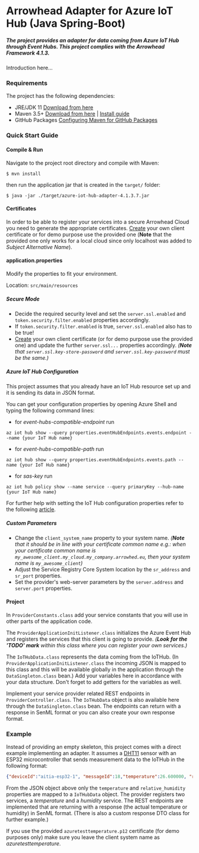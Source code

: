# Arrowhead Adapter for Azure IoT Hub (Java Spring-Boot)
##### The project provides an adapter for data coming from Azure IoT Hub through Event Hubs. This project complies with the Arrowhead Framework 4.1.3.

Introduction here...

### Requirements

The project has the following dependencies:
* JRE/JDK 11 [Download from here](https://www.oracle.com/technetwork/java/javase/downloads/jdk11-downloads-5066655.html)
* Maven 3.5+ [Download from here](http://maven.apache.org/download.cgi) | [Install guide](https://www.baeldung.com/install-maven-on-windows-linux-mac)
* GitHub Packages [Configuring Maven for GitHub Packages](https://help.github.com/en/packages/using-github-packages-with-your-projects-ecosystem/configuring-apache-maven-for-use-with-github-packages)

### Quick Start Guide

#### Compile & Run

Navigate to the project root directory and compile with Maven:

```shell
$ mvn install
```

then run the application jar that is created in the `target/` folder:

```shell
$ java -jar ./target/azure-iot-hub-adapter-4.1.3.7.jar
```

#### Certificates

In order to be able to register your services into a secure Arrowhead Cloud you need to generate the appropriate certificates. [Create](https://github.com/arrowhead-f/core-java-spring#certificates) your own client certificate or for demo purpose use the provided one (**Note** that the provided one only works for a local cloud since only localhost was added to *Subject Alternative Name*).

#### application.properties

Modify the properties to fit your environment.

Location: `src/main/resources`

##### *Secure Mode*

* Decide the required security level and set the `server.ssl.enabled` and `token.security.filter.enabled` properties accordingly.
* If `token.security.filter.enabled` is true, `server.ssl.enabled` also has to be true!
* [Create](https://github.com/arrowhead-f/core-java-spring#certificates) your own client certificate (or for demo purpose use the provided one) and update the further `server.ssl...` properties accordingly. *(**Note** that `server.ssl.key-store-password` and `server.ssl.key-password` must be the same.)*

##### *Azure IoT Hub Configuration*

This project assumes that you already have an IoT Hub resource set up and it is sending its data in JSON format.

You can get your configuration properties by opening Azure Shell and typing the following command lines:

* for *event-hubs-compatible-endpoint* run 
```
az iot hub show --query properties.eventHubEndpoints.events.endpoint --name {your IoT Hub name}
```
* for *event-hubs-compatible-path* run 
```
az iot hub show --query properties.eventHubEndpoints.events.path --name {your IoT Hub name}
```
* for *sas-key* run 
```
az iot hub policy show --name service --query primaryKey --hub-name {your IoT Hub name}
``` 

For further help with setting the IoT Hub configuration properties refer to the following [article](https://docs.microsoft.com/en-us/azure/iot-hub/iot-hub-live-data-visualization-in-web-apps). 

##### *Custom Parameters*

* Change the `client_system_name` property to your system name. *(**Note** that it should be in line with your certificate common name e.g.: when your certificate common name is `my_awesome_client.my_cloud.my_company.arrowhed.eu`, then your system name is  `my_awesome_client`)*
* Adjust the Service Registry Core System location by the `sr_address` and `sr_port` properties.
* Set the provider's web-server parameters by the `server.address` and `server.port` properties.

#### Project

In `ProviderConstants.class` add your service constants that you will use in other parts of the application code.

The `ProviderApplicationInitListener.class` initializes the Azure Event Hub and registers the services that this client is going to provide. *(**Look for the 'TODO' mark** within this class where you can register your own services.)*

The `IoTHubData.class` represents the data coming from the IoTHub. (In `ProviderApplicationInitListener.class` the incoming JSON is mapped to this class and this will be available globally in the application through the `DataSingleton.class` bean.) Add your variables here in accordance with your data structure. Don't forget to add getters for the variables as well.

Implement your service provider related REST endpoints in `ProviderController.class`. The `IoTHubData` object is also available here through the `DataSingleton.class` bean. The endpoints can return with a response in SenML format or you can also create your own response format.

### Example

Instead of providing an empty skeleton, this project comes with a direct example implementing an adapter. It assumes a [DHT11](https://www.mouser.com/datasheet/2/758/DHT11-Technical-Data-Sheet-Translated-Version-1143054.pdf) sensor with an ESP32 microcontroller that sends measurement data to the IoTHub in the following format:

```json
{"deviceId":"aitia-esp32-1", "messageId":18,"temperature":26.600000, "relative_humidity":62.000000}
```
From the JSON object above only the `temperature` and `relative_humidity` properties are mapped to a `IoTHubData` object. The provider registers two services, a *temperature* and a *humidity* service. The REST endpoints are implemented that are returning with a response (the actual temperature or humidity) in SenML format. (There is also a custom response DTO class for further example.)

If you use the provided `azuretesttemperature.p12` certificate (for demo purposes only) make sure you leave the client system name as *azuretesttemperature*.
